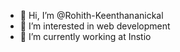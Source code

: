 - 👋 Hi, I’m @Rohith-Keenthananickal
- 👀 I’m interested in web development
- 🌱 I’m currently working at Instio

<!---
Rohith-Keenthananickal/Rohith-Keenthananickal is a ✨ special ✨ repository because its `README.md` (this file) appears on your GitHub profile.
You can click the Preview link to take a look at your changes.
--->
